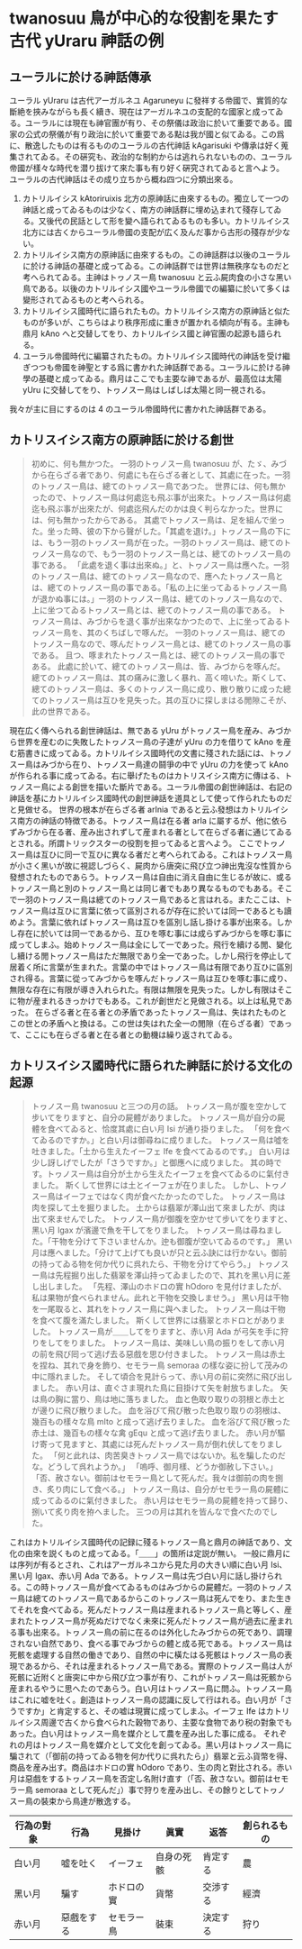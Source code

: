 # twanosuu 鳥が中心的な役割を果たす古代 yUraru 神󠄀話の例

## ユーラルに於ける神󠄀話傳承

ユーラル yUraru は古代アーガルネユ Agaruneyu に發祥する帝󠄁國で、實質的な斷絶を挾みながらも長く續き、現在はアーガルネユの支配的な國家と成ってゐる。ユーラルには現在も神󠄀官團が有り、その祭儀は政治に於いて重要󠄁である。國家の公󠄁式の祭儀が有り政治に於いて重要󠄁である點は我が國と似てゐる。この爲に、散逸したものは有るもののユーラルの古代神󠄀話 kAgarisuki や傳承は好く蒐集されてゐる。その硏究も、政治的な制約からは逃れられないものの、ユーラル帝󠄁國が樣々な時代を潜り拔けて來た事も有り好く硏究されてゐると言へよう。
ユーラルの古代神󠄀話はその成り立ちから概ね四つに分󠄁類󠄀出來る。

1. カトリルイシス kAtoriruixis 北方の原神󠄀話に由來するもの。獨立して一つの神󠄀話と成ってゐるものは少なく、南方の神󠄀話群に埋め込まれて殘存してゐる。又後代の民話として形を變へ語られてゐるものも多い。カトリルイシス北方には古くからユーラル帝󠄁國の支配が広く及んだ事から古形の殘存が少ない。
1. カトリルイシス南方の原神󠄀話に由來するもの。この神󠄀話群は以後のユーラルに於ける神󠄀話の基礎と成ってゐる。この神󠄀話群では世界は無秩序なものだと考へられてゐる。主󠄁神󠄀はトヮノスー鳥 twanosuu と云ふ屍肉食の小さな黑い鳥である。以後のカトリルイシス國やユーラル帝󠄁國での編纂に於いて多くは變形されてゐるものと考へられる。
1. カトリルイシス國時代に語られたもの。カトリルイシス南方の原神󠄀話と似たものが多いが、こちらはより秩序形成に重きが置かれる傾向が有る。主󠄁神󠄀も鼎月󠄁 kAno へと交󠄁替してをり、カトリルイシス國と神󠄀官團の起源も語られる。
1. ユーラル帝󠄁國時代に編纂されたもの。カトリルイシス國時代の神󠄀話を受け繼ぎつつも帝󠄁國を神󠄀聖とする爲に書かれた神󠄀話群である。ユーラルに於ける神󠄀學の基礎と成ってゐる。鼎月󠄁はここでも主󠄁要󠄁な神󠄀であるが、最󠄁高位は太陽 yUru に交󠄁替してをり、トヮノスー鳥はしばしば太陽と同一視される。

我々が主󠄁に目にするのは 4 のユーラル帝󠄁國時代に書かれた神󠄀話群である。

## カトリスイシス南方の原神󠄀話に於ける創世

> 初めに、何も無かつた。
> 一羽󠄀のトヮノスー鳥 twanosuu が、たゞ、みづから在らざる者󠄁であり、何處にも在らざる者󠄁として、其處に在った。一羽󠄀のトヮノスー鳥は、總てのトヮノスー鳥であつた。
> 世界には、何も無かったので、トヮノスー鳥は何處迄も飛ぶ事が出來た。トヮノスー鳥は何處迄も飛ぶ事が出來たが、何處迄飛んだのかは良く判らなかった。世界には、何も無かったからである。
> 其處でトヮノスー鳥は、足を組んで坐った。坐った時、彼の下から聲がした。「其處を退け。」トヮノスー鳥の下には、もう一羽󠄀のトヮノスー鳥が在った。一羽󠄀のトヮノスー鳥は、總てのトヮノスー鳥なので、もう一羽󠄀のトヮノスー鳥とは、總てのトヮノスー鳥の事である。
> 「此處を退く事は出來ぬ。」と、トヮノスー鳥は應へた。一羽󠄀のトヮノスー鳥は、總てのトヮノスー鳥なので、應へたトヮノスー鳥とは、總てのトヮノスー鳥の事である。「私の上に坐ってゐるトヮノスー鳥が退かぬ事には。」一羽󠄀のトヮノスー鳥は、總てのトヮノスー鳥なので、上に坐つてゐるトヮノスー鳥とは、總てのトヮノスー鳥の事である。
> トヮノスー鳥は、みづからを退く事が出來なかつたので、上に坐ってゐるトヮノスー鳥を、其のくちばしで啄んだ。
> 一羽󠄀のトヮノスー鳥は、總てのトヮノスー鳥なので、啄んだトヮノスー鳥とは、總てのトヮノスー鳥の事である。
> 且つ、啄まれたトヮノスー鳥とは、總てのトヮノスー鳥の事である。
> 此處に於いて、總てのトヮノスー鳥は、皆、みづからを啄んだ。總てのトヮノスー鳥は、其の痛みに激しく暴れ、高く啼いた。斯くして、總てのトヮノスー鳥は、多くのトヮノスー鳥に成り、散り散りに成った總てのトヮノスー鳥は互ひを見失った。其の互ひに探しまはる閒󠄁隙こそが、此の世界である。

現在広く傳へられる創世神󠄀話は、無である yUru がトヮノスー鳥を産み、みづから世界を産むのに失敗したトヮノスー鳥の子達が yUru の力を借りて kAno を産む筋書きに成ってゐる。カトリルイシス國時代の文󠄁書に殘された話には、トヮノスー鳥はみづから在り、トヮノスー鳥達の鬪爭の中で yUru の力を使って kAno が作られる事に成ってゐる。右に舉げたものはカトリスイシス南方に傳はる、トヮノスー鳥による創世を描いた斷片である。ユーラル帝󠄁國の創世神󠄀話は、右記の神󠄀話を基にカトリルイシス國時代の創世神󠄀話を道具として使って作られたものだと見做せる。
世界の根本が在らざる者󠄁 arInia であると云ふ發想はカトリルイシス南方の神󠄀話の特徴である。トヮノスー鳥は在る者󠄁 arIa に屬するが、他に依らずみづから在る者󠄁、産み出されずして産まれる者󠄁として在らざる者󠄁に通じてゐるとされる。所󠄁謂トリックスターの役割を担ってゐると言へよう。
ここでトヮノスー鳥は互ひに同一で互ひに異なる者󠄁だと考へられてゐる。これはトヮノスー鳥が小さく黑いが故に視認しづらく、屍肉から唐突に飛び立つ神󠄀出鬼沒な性質から發想されたものであらう。トヮノスー鳥は自由に消え自由に生じるが故に、或るトヮノスー鳥と別のトヮノスー鳥とは同じ者󠄁でもあり異なるものでもある。そこで一羽󠄀のトヮノスー鳥は總てのトヮノスー鳥であると言はれる。またここは、トヮノスー鳥は互ひに言葉に依って區別されるが存在に於いては同一であるとも讀めよう。言葉に依ればトヮノスー鳥は互ひを區別し話し掛ける事が出來る。しかし存在に於いては同一であるから、互ひを啄む事には成らずみづからを啄む事に成ってしまふ。始めトヮノスー鳥は全にして一であった。飛行を續ける閒󠄁、變化し續ける閒󠄁トヮノスー鳥はただ無限であり全一であった。しかし飛行を停止して居着く所󠄁に言葉が生まれた。言葉の中ではトヮノスー鳥は有限であり互ひに區別され得る。言葉に從ってみづからを啄んだトヮノスー鳥は互ひを啄む事に成り、無限な存在に有限が導き入れられた。有限は無限を見失った。しかし有限はそこに物が産まれるきっかけでもある。これが創世だと見做される。以上は私見であった。
在らざる者󠄁と在る者󠄁との矛盾であったトヮノスー鳥は、失はれたものとこの世との矛盾へと換はる。この世は失はれた全一の閒󠄁隙（在らざる者󠄁）であって、ここにも在らざる者󠄁と在る者󠄁との動機は繰り返されてゐる。

## カトリスイシス國時代に語られた神󠄀話に於ける文󠄁化の起源

> トヮノスー鳥 twanosuu と三つの月󠄁の話。
> トヮノスー鳥が腹を空かして步いてをりますと、自分󠄁の屍體がありました。
> トヮノスー鳥が自分󠄁の屍體を食べてゐると、恰度其處に白い月󠄁 Isi が通り掛りました。
> 「何を食べてゐるのですか。」と白い月󠄁は御尋ねに成りました。
> トヮノスー鳥は噓を吐きました。「土から生えたイーフェ Ife を食べてゐるのです。」
> 白い月󠄁は少し訝しげでしたが「さうですか。」と御應へに成りました。
> 其の時です。トヮノスー鳥は自分󠄁が土から生えたイーフェを食べてゐるのに氣付きました。
> 斯くして世界には土とイーフェが在りました。
> しかし、トヮノスー鳥はイーフェではなく肉が食べたかったのでした。
> トヮノスー鳥は肉を探して土を掘りました。
> 土からは翡翠が澤山出て來ましたが、肉は出て來ませんでした。
> トヮノスー鳥が御腹を空かせて步いてをりますと、黑い月󠄁 Igax が濱邊で魚を干してをりました。
> トヮノスー鳥は尋ねました。「干物を分󠄁けて下さいませんか。迚も御腹が空いてゐるのです。」
> 黑い月󠄁は應へました。「分󠄁けて上げても良いが只と云ふ訣には行かない。御前の持ってゐる物を何か代りに呉れたら、干物を分󠄁けてやらう。」
> トヮノスー鳥は先程掘り出した翡翠を澤山持ってゐましたので、其れを黑い月󠄁に差し出しました。
> 「先程、澤山のホドロの實 hOdoro を見付けましたが、私は果物が食べられません。此れと干物を交󠄁換しませう。」
> 黑い月󠄁は干物を一尾取ると、其れをトヮノスー鳥に與へました。
> トヮノスー鳥は干物を食べて腹を滿たしました。
> 斯くして世界には翡翠とホドロとがありました。
> トヮノスー鳥が＿＿してをりますと、赤い月󠄁 Ada が弓矢を手に狩りをしてをりました。
> トヮノスー鳥は、美味しい鳥の振りをして赤い月󠄁の前を飛び囘って逃げ去る惡戲を思ひ付きました。
> トヮノスー鳥は赤土を捏ね、其れで身を飾り、セモラー鳥 semoraa の樣な姿に扮して茂みの中に隱れました。
> そして頃合を見計らって、赤い月󠄁の前に突然に飛び出しました。
> 赤い月󠄁は、直ぐさま現れた鳥に目掛けて矢を射放ちました。
> 矢は鳥の胸に當り、鳥は地に落ちました。
> 血と色取り取りの羽󠄀根と赤土とが邊りに飛び散りました。
> 血を浴びて飛び散った色取り取りの羽󠄀根は、幾百もの樣々な鳥 mIto と成って逃げ去りました。
> 血を浴びて飛び散った赤土は、幾百もの樣々な禽 gEqu と成って逃げ去りました。
> 赤い月󠄁が驅け寄って見ますと、其處には死んだトヮノスー鳥が倒れ伏してをりました。
> 「何と此れは、肉苦臭きトヮノスー鳥ではないか。私を騙したのだな。どうして呉れようか。」
> 「嗚呼、御月󠄁樣、どうか御赦し下さい。」
> 「否、赦さない。御前はセモラー鳥として死んだ。我々は御前の肉を捌き、炙り肉にして食べる。」
> トヮノスー鳥は、自分󠄁がセモラー鳥の屍體に成ってゐるのに氣付きました。
> 赤い月󠄁はセモラー鳥の屍體を持って歸り、捌いて炙り肉を拵へました。
> 三つの月󠄁は其れを皆んなで食べたのでした。

これはカトリルイシス國時代の記録に殘るトヮノスー鳥と鼎月󠄁の神󠄀話であり、文󠄁化の由來を説くものと成ってゐる。「＿＿」の箇所󠄁は定説が無い。
一般に鼎月󠄁には序列が有るとされ、これはアーガルネユから見た月󠄁の大きい順に白い月󠄁 Isi、黑い月󠄁 Igax、赤い月󠄁 Ada である。トヮノスー鳥は先づ白い月󠄁に話し掛けられる。この時トヮノスー鳥が食べてゐるものはみづからの屍體だ。一羽󠄀のトヮノスー鳥は總てのトヮノスー鳥であるからこのトヮノスー鳥は死んでをり、また生きてそれを食べてゐる。死んだトヮノスー鳥は産まれるトヮノスー鳥と等しく、産まれたトヮノスー鳥が死ぬだけでなく未來に死んだトヮノスー鳥が過去に産まれる事も出來る。トヮノスー鳥の前に在るのは外化したみづからの死であり、調理されない自然であり、食べる事でみづからの體と成る死である。トヮノスー鳥は死骸を處理する自然の働きであり、自然の中に橫たはる死骸はトヮノスー鳥の表現であるから、それは産まれるトヮノスー鳥である。實際のトヮノスー鳥は人が死骸に近附くと唐突に中から飛び立つ事が有り、これがトヮノスー鳥は死骸から産まれるやうに思へたのであらう。白い月󠄁はトヮノスー鳥に問ふ。トヮノスー鳥はこれに嘘を吐く。創造はトヮノスー鳥の認識に反して行はれる。白い月󠄁が「さうですか」と肯定すると、その嘘は現實に成ってしまふ。イーフェ Ife はカトリルイシス周邊で古くから食べられた穀物であり、主󠄁要󠄁な食物であり税の對象でもあった。白い月󠄁はトヮノスー鳥を媒介として農を産み出した事に成る。
それぞれの月󠄁はトヮノスー鳥を媒介として文󠄁化を創ってゐる。黑い月󠄁はトヮノスー鳥に騙されて（「御前の持ってゐる物を何か代りに呉れたら」）翡翠と云ふ貨幣を得、商品を産み出す。商品はホドロの實 hOdoro であり、生の肉と對比される。赤い月󠄁は惡戲をするトヮノスー鳥を否定し名附け直す（「否、赦さない。御前はセモラー鳥 semoraa として死んだ」）事で狩りを産み出し、その餘りとしてトヮノスー鳥の裝束から鳥達が散逸する。

| 行為の對象 | 行為       | 見掛け     | 眞實       | 返答     | 創られるもの |
| ---------- | ---------- | ---------- | ---------- | -------- | ------------ |
| 白い月󠄁     | 嘘を吐く   | イーフェ   | 自身の死骸 | 肯定する | 農           |
| 黑い月󠄁     | 騙す       | ホドロの實 | 貨幣       | 交󠄁渉する | 經濟         |
| 赤い月󠄁     | 惡戲をする | セモラー鳥 | 裝束       | 決定する | 狩り         |
